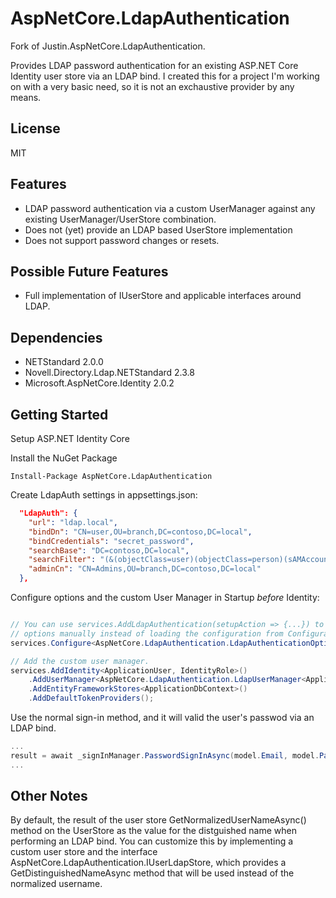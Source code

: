 # AspNetCore.LdapAuthentication

Fork of Justin.AspNetCore.LdapAuthentication.

Provides LDAP password authentication for an existing ASP.NET Core Identity user store via an LDAP bind. I created this for a project I'm working on with a very basic need, so it is not an exchaustive provider by any means.

## License

MIT

## Features

- LDAP password authentication via a custom UserManager against any existing UserManager/UserStore combination.
- Does not (yet) provide an LDAP based UserStore implementation
- Does not support password changes or resets.

## Possible Future Features

- Full implementation of IUserStore and applicable interfaces around LDAP.

## Dependencies

- NETStandard 2.0.0
- Novell.Directory.Ldap.NETStandard 2.3.8
- Microsoft.AspNetCore.Identity 2.0.2

## Getting Started

Setup ASP.NET Identity Core

Install the NuGet Package 

```
Install-Package AspNetCore.LdapAuthentication
```

Create LdapAuth settings in appsettings.json:

```json
  "LdapAuth": {
    "url": "ldap.local",
    "bindDn": "CN=user,OU=branch,DC=contoso,DC=local",
    "bindCredentials": "secret_password",
    "searchBase": "DC=contoso,DC=local",
    "searchFilter": "(&(objectClass=user)(objectClass=person)(sAMAccountName={0}))",
    "adminCn": "CN=Admins,OU=branch,DC=contoso,DC=local"
  },
```

Configure options and the custom User Manager in Startup *before* Identity:

```csharp

// You can use services.AddLdapAuthentication(setupAction => {...}) to configure the 
// options manually instead of loading the configuration from Configuration.
services.Configure<AspNetCore.LdapAuthentication.LdapAuthenticationOptions>(this.Configuration.GetSection("LdapAuth"));

// Add the custom user manager.
services.AddIdentity<ApplicationUser, IdentityRole>()
    .AddUserManager<AspNetCore.LdapAuthentication.LdapUserManager<ApplicationUser>>()
    .AddEntityFrameworkStores<ApplicationDbContext>()
    .AddDefaultTokenProviders();
```

Use the normal sign-in method, and it will valid the user's passwod via an LDAP bind.

```csharp
...
result = await _signInManager.PasswordSignInAsync(model.Email, model.Password, model.RememberMe, lockoutOnFailure: true);
...
```

## Other Notes

By default, the result of the user store GetNormalizedUserNameAsync() method on the UserStore as the value for the distguished name when performing an LDAP bind. You can customize this by implementing a custom user store and the interface AspNetCore.LdapAuthentication.IUserLdapStore, which provides a GetDistinguishedNameAsync method that will be used instead of the normalized username.

